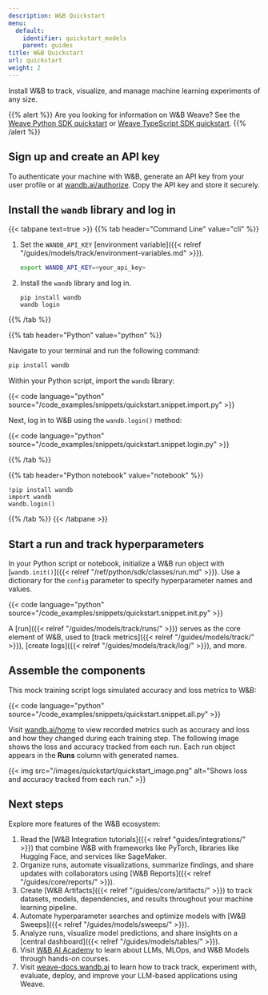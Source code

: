 ```yaml
---
description: W&B Quickstart
menu:
  default:
    identifier: quickstart_models
    parent: guides
title: W&B Quickstart
url: quickstart
weight: 2
---
```

Install W&B to track, visualize, and manage machine learning experiments of any size.

{{% alert %}}
Are you looking for information on W&B Weave? See the [Weave Python SDK quickstart](https://weave-docs.wandb.ai/quickstart) or [Weave TypeScript SDK quickstart](https://weave-docs.wandb.ai/reference/generated_typescript_docs/intro-notebook).
{{% /alert %}}

## Sign up and create an API key

To authenticate your machine with W&B, generate an API key from your user profile or at [wandb.ai/authorize](https://wandb.ai/authorize). Copy the API key and store it securely.

## Install the `wandb` library and log in

{{< tabpane text=true >}}
{{% tab header="Command Line" value="cli" %}}

1. Set the `WANDB_API_KEY` [environment variable]({{< relref "/guides/models/track/environment-variables.md" >}}).

    ```bash
    export WANDB_API_KEY=<your_api_key>
    ```

2. Install the `wandb` library and log in.

    ```shell
    pip install wandb
    wandb login
    ```

{{% /tab %}}

{{% tab header="Python" value="python" %}}

Navigate to your terminal and run the following command:
```bash
pip install wandb
```

Within your Python script, import the `wandb` library:

{{< code language="python" source="/code_examples/snippets/quickstart.snippet.import.py" >}}

Next, log in to W&B using the `wandb.login()` method:

{{< code language="python" source="/code_examples/snippets/quickstart.snippet.login.py" >}}

{{% /tab %}}

{{% tab header="Python notebook" value="notebook" %}}

```notebook
!pip install wandb
import wandb
wandb.login()
```

{{% /tab %}}
{{< /tabpane >}}

## Start a run and track hyperparameters

In your Python script or notebook, initialize a W&B run object with [`wandb.init()`]({{< relref "/ref/python/sdk/classes/run.md" >}}). Use a dictionary for the `config` parameter to specify hyperparameter names and values.

{{< code language="python" source="/code_examples/snippets/quickstart.snippet.init.py" >}}

A [run]({{< relref "/guides/models/track/runs/" >}}) serves as the core element of W&B, used to [track metrics]({{< relref "/guides/models/track/" >}}), [create logs]({{< relref "/guides/models/track/log/" >}}), and more.

## Assemble the components

This mock training script logs simulated accuracy and loss metrics to W&B:

{{< code language="python" source="/code_examples/snippets/quickstart.snippet.all.py" >}}

Visit [wandb.ai/home](https://wandb.ai/home) to view recorded metrics such as accuracy and loss and how they changed during each training step. The following image shows the loss and accuracy tracked from each run. Each run object appears in the **Runs** column with generated names.

{{< img src="/images/quickstart/quickstart_image.png" alt="Shows loss and accuracy tracked from each run." >}}

## Next steps

Explore more features of the W&B ecosystem:

1. Read the [W&B Integration tutorials]({{< relref "guides/integrations/" >}}) that combine W&B with frameworks like PyTorch, libraries like Hugging Face, and services like SageMaker.
2. Organize runs, automate visualizations, summarize findings, and share updates with collaborators using [W&B Reports]({{< relref "/guides/core/reports/" >}}).
3. Create [W&B Artifacts]({{< relref "/guides/core/artifacts/" >}}) to track datasets, models, dependencies, and results throughout your machine learning pipeline.
4. Automate hyperparameter searches and optimize models with [W&B Sweeps]({{< relref "/guides/models/sweeps/" >}}).
5. Analyze runs, visualize model predictions, and share insights on a [central dashboard]({{< relref "/guides/models/tables/" >}}).
6. Visit [W&B AI Academy](https://wandb.ai/site/courses/) to learn about LLMs, MLOps, and W&B Models through hands-on courses.
7. Visit [weave-docs.wandb.ai](https://weave-docs.wandb.ai/) to learn how to track track, experiment with, evaluate, deploy, and improve your LLM-based applications using Weave. 
